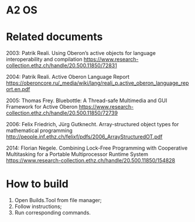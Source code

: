 # A2 OS


# Related documents
2003: Patrik Reali. Using Oberon’s active objects for language interoperability and compilation
https://www.research-collection.ethz.ch/handle/20.500.11850/72831

2004: Patrik Reali. Active Oberon Language Report
https://oberoncore.ru/_media/wiki/lang/reali_p.active_oberon_language_report.en.pdf

2005: Thomas Frey. Bluebottle: A Thread-safe Multimedia and GUI Framework for Active Oberon
https://www.research-collection.ethz.ch/handle/20.500.11850/72739

2006: Felix Friedrich, Jürg Gutknecht. Array-structured object types for mathematical programming
http://people.inf.ethz.ch/felixf/pdfs/2006_ArrayStructuredOT.pdf

2014: Florian Negele. Combining Lock-Free Programming with Cooperative Multitasking for a Portable Multiprocessor Runtime System
https://www.research-collection.ethz.ch/handle/20.500.11850/154828

# How to build
1. Open Builds.Tool from file manager;
2. Follow instructions;
3. Run corresponding commands.

